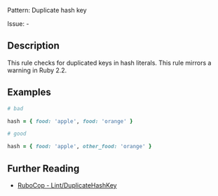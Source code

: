 Pattern: Duplicate hash key

Issue: -

## Description

This rule checks for duplicated keys in hash literals. This rule mirrors a warning in Ruby 2.2.

## Examples

```ruby
# bad

hash = { food: 'apple', food: 'orange' }
```
```ruby
# good

hash = { food: 'apple', other_food: 'orange' }
```

## Further Reading

* [RuboCop - Lint/DuplicateHashKey](https://docs.rubocop.org/rubocop/cops_lint.html#lintduplicatehashkey)
